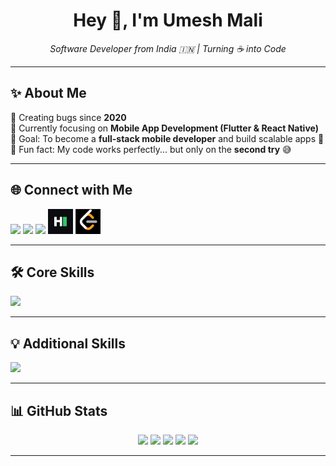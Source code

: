 <h1 align="center">Hey 👋, I'm Umesh Mali</h1>

<p align="center">
  <em>Software Developer from India 🇮🇳 | Turning ☕ into Code</em>
</p>

---

## ✨ About Me  

🐞 Creating bugs since **2020**  
📱 Currently focusing on **Mobile App Development (Flutter & React Native)**  
🎯 Goal: To become a **full-stack mobile developer** and build scalable apps 🚀  
🎲 Fun fact: My code works perfectly... but only on the **second try** 😅  

---

## 🌐 Connect with Me  

<p align="left">
  <a href="https://linkedin.com/in/umesh-mali-08461427a"><img src="https://skillicons.dev/icons?i=linkedin" height="40"/></a>
  <a href="https://instagram.com/umeshhhmali09"><img src="https://skillicons.dev/icons?i=instagram" height="40"/></a>
  <a href="https://x.com/Umeshmali412882"><img src="https://skillicons.dev/icons?i=twitter" height="40"/></a>
  <a href="https://x.com/Umeshmali412882"><img src="HackerRank.svg" height="40"/></a>
  <a href="https://x.com/Umeshmali412882"><img src="LeetCode-square.svg" height="40"/></a>
</p>

---

## 🛠️ Core Skills  

<p align="left">
  <img src="https://skillicons.dev/icons?i=flutter,dart,react,js,ts,firebase,nodejs,express,mongodb,tailwind" />
</p>

---

## 💡 Additional Skills  

<p align="left">
  <img src="https://skillicons.dev/icons?i=java,kotlin,c,cpp,mysql,html,css,figma,canva,powerbi" />
</p>

---

## 📊 GitHub Stats  

<p align="center">
  <img src="https://github-profile-summary-cards.vercel.app/api/cards/profile-details?username=Umeshhhmali&theme=dark" />
  <img src="https://github-profile-summary-cards.vercel.app/api/cards/most-commit-language?username=Umeshhhmali&theme=dark" />
  <img src="https://github-profile-summary-cards.vercel.app/api/cards/repos-per-language?username=Umeshhhmali&theme=dark" />
  <img src="https://github-profile-summary-cards.vercel.app/api/cards/stats?username=Umeshhhmali&theme=dark" />
  <img src="https://github-profile-summary-cards.vercel.app/api/cards/productive-time?username=Umeshhhmali&theme=dark" />
</p>

---
